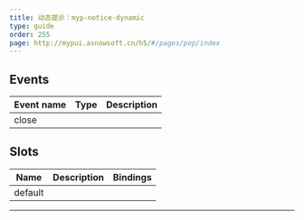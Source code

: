 ```yaml
---
title: 动态提示：myp-notice-dynamic
type: guide
order: 255
page: http://mypui.asnowsoft.cn/h5/#/pages/pop/index
---
```


## Events

| Event name | Type | Description |
| ---------- | ---- | ----------- |
| close      |      |

## Slots

| Name    | Description | Bindings |
| ------- | ----------- | -------- |
| default |             |          |

---

